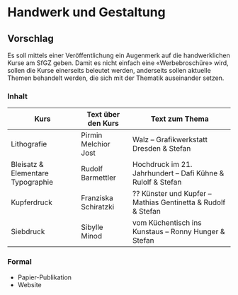 # Handwerk und Gestaltung

## Vorschlag 
Es soll mittels einer Veröffentlichung ein Augenmerk auf die handwerklichen Kurse am SfGZ geben. Damit es nicht einfach eine «Werbebroschüre» wird, sollen die Kurse einerseits beleutet werden, anderseits sollen aktuelle Themen behandelt werden, die sich mit der Thematik auseinander setzen.


### Inhalt


| Kurs                              | Text über den Kurs   | Text zum Thema                                               | 
|-----------------------------------|----------------------|--------------------------------------------------------------| 
| Lithografie                       | Pirmin Melchior Jost | Walz –  Grafikwerkstatt Dresden & Stefan                     | 
| Bleisatz & Elementare Typographie | Rudolf Barmettler    | Hochdruck im 21. Jahrhundert – Dafi Kühne & Rulolf & Stefan  | 
| Kupferdruck                       | Franziska Schiratzki | ?? Künster und Kupfer – Mathias Gentinetta & Rudolf & Stefan | 
| Siebdruck                         | Sibylle Minod        | vom Küchentisch ins Kunstaus – Ronny Hunger & Stefan         | 


### Formal
* Papier-Publikation
* Website
